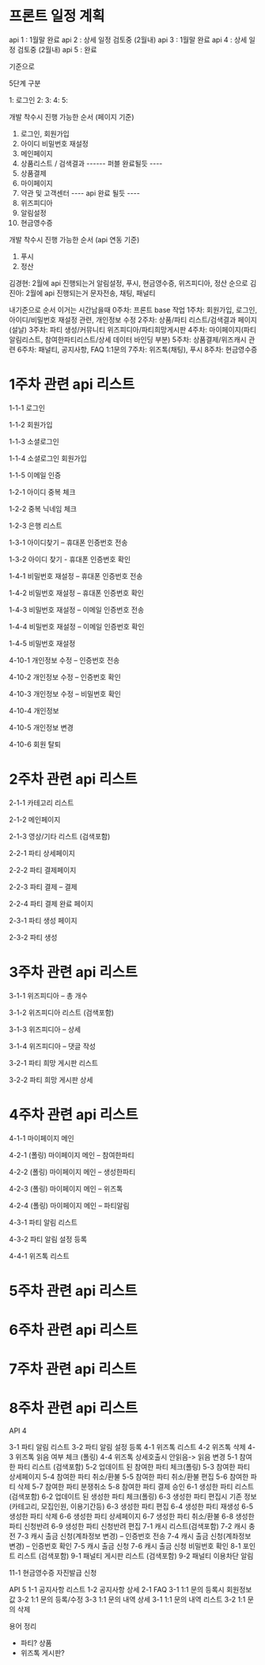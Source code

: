 # 프론트 일정 계획
api 1 : 1월말 완료
api 2 : 상세 일정 검토중 (2월내)
api 3 : 1월말 완료
api 4 : 상세 일정 검토중 (2월내)
api 5 : 완료

기준으로 

5단계 구분

1: 로그인
2: 
3: 
4: 
5: 

개발 착수시 진행 가능한 순서 (페이지 기준)
1. 로그인, 회원가입
2. 아이디 비밀번호 재설정
3. 메인페이지
4. 상품리스트 / 검색결과
------ 퍼블 완료될듯 ----
5. 상품결제
6. 마이페이지
7. 약관 및 고객센터
---- api 완료 될듯 ----
8. 위즈피디아
9. 알림설정
10. 현금영수증

개발 착수시 진행 가능한 순서 (api 연동 기준)
1. 푸시
2. 정산


김경현: 2월에 api 진행되는거 알림설정, 푸시, 현금영수증, 위즈피디아, 정산 순으로
김진아: 2월에 api 진행되는거 문자전송, 채팅, 패널티

내기준으로 순서 이거는 시간남을때
0주차: 프론트 base 작업
1주차: 회원가입, 로그인, 아이디/비밀번호 재설정 관련, 개인정보 수정
2주차: 상품/파티 리스트/검색결과 페이지 (설날)
3주차: 파티 생성/커뮤니티 위즈피디아/파티희망게시판
4주차: 마이페이지(파티알림리스트, 참여한파티리스트/상세 데이터 바인딩 부분)
5주차: 상품결제/위즈캐시 관련
6주차: 패널티, 공지사항, FAQ 1:1문의
7주차: 위즈톡(채팅), 푸시
8주차: 현금영수증


# 1주차 관련 api 리스트
1-1-1	로그인

1-1-2	회원가입

1-1-3	소셜로그인

1-1-4	소셜로그인 회원가입

1-1-5	이메일 인증

1-2-1	아이디 중복 체크

1-2-2	중복 닉네임 체크

1-2-3	은행 리스트

1-3-1 아이디찾기 – 휴대폰 인증번호 전송

1-3-2 아이디 찾기 - 휴대폰 인증번호 확인

1-4-1 비밀번호 재설정 – 휴대폰 인증번호 전송

1-4-2 비밀번호 재설정 – 휴대폰 인증번호 확인

1-4-3 비밀번호 재설정 – 이메일 인증번호 전송

1-4-4 비밀번호 재설정 – 이메일 인증번호 확인

1-4-5 비밀번호 재설정

4-10-1 개인정보 수정 – 인증번호 전송

4-10-2 개인정보 수정 – 인증번호 확인

4-10-3 개인정보 수정 – 비밀번호 확인

4-10-4 개인정보 

4-10-5 개인정보 변경

4-10-6 회원 탈퇴



# 2주차 관련 api 리스트
2-1-1	카테고리 리스트

2-1-2	메인페이지

2-1-3	영상/기타 리스트 (검색포함)

2-2-1	파티 상세페이지

2-2-2	파티 결제페이지

2-2-3	파티 결제 – 결제

2-2-4	파티 결제 완료 페이지

2-3-1 파티 생성 페이지

2-3-2 파티 생성


# 3주차 관련 api 리스트
3-1-1	위즈피디아 – 총 개수

3-1-2	위즈피디아 리스트 (검색포함)

3-1-3	위즈피디아 – 상세

3-1-4	위즈피디아 – 댓글 작성

3-2-1	파티 희망 게시판 리스트

3-2-2	파티 희망 게시판 상세


# 4주차 관련 api 리스트
4-1-1	마이페이지 메인 

4-2-1	(폴링) 마이페이지 메인 – 참여한파티

4-2-2 (폴링) 마이페이지 메인 – 생성한파티

4-2-3	(폴링) 마이페이지 메인 – 위즈톡

4-2-4	(폴링) 마이페이지 메인 – 파티알림

4-3-1 파티 알림 리스트

4-3-2 파티 알림 설정 등록

4-4-1 위즈톡 리스트

# 5주차 관련 api 리스트

# 6주차 관련 api 리스트

# 7주차 관련 api 리스트

# 8주차 관련 api 리스트

API 4

3-1 파티 알림 리스트
3-2 파티 알림 설정 등록
4-1 위즈톡 리스트
4-2 위즈톡 삭제
4-3 위즈톡 읽음 여부 체크 (폴링)
4-4 위즈톡 상세호출시 안읽음-> 읽음 변경
5-1 참여한 파티 리스트 (검색포함)
5-2 업데이트 된 참여한 파티 체크(폴링)
5-3 참여한 파티 상세페이지
5-4 참여한 파티 취소/환불
5-5 참여한 파티 취소/환불 편집
5-6 참여한 파티 삭제
5-7 참여한 파티 분쟁취소
5-8 참여한 파티 결제 승인
6-1 생성한 파티 리스트 (검색포함)
6-2 업데이트 된 생성한 파티 체크(폴링)
6-3 생성한 파티 편집시 기존 정보(카테고리, 모집인원, 이용기간등)
6-3 생성한 파티 편집
6-4 생성한 파티 재생성
6-5 생성한 파티 삭제
6-6 생성한 파티 상세페이지
6-7 생성한 파티 취소/환불
6-8 생성한 파티 신청반려
6-9 생성한 파티 신청반려 편집
7-1 캐시 리스트(검색포함)
7-2 캐시 충전
7-3 캐시 출금 신청(계좌정보 변경) – 인증번호 전송
7-4 캐시 출금 신청(계좌정보 변경) – 인증번호 확인
7-5 캐시 출금 신청
7-6 캐시 출금 신청 비밀번호 확인
8-1 포인트 리스트 (검색포함)
9-1 패널티 게시판 리스트 (검색포함)
9-2 패널티 이용차단 알림

11-1 현금영수증 자진발급 신청
  
API 5
1-1 공지사항 리스트
1-2	공지사항 상세
2-1 FAQ
3-1 1:1 문의 등록시 회원정보 값
3-2	1:1 문의 등록/수정
3-3 1:1 문의 내역 상세
3-1	1:1 문의 내역 리스트
3-2	1:1 문의 삭제





용어 정리
- 파티? 상품
- 위즈톡 게시판?



